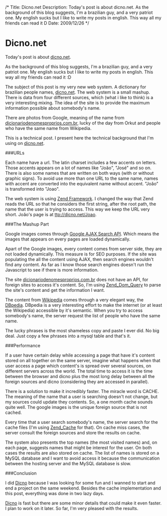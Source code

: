 /*
Title: Dicno.net
Description: Today's post is about dicno.net. As the background of this blog suggests, I'm a brazilian guy, and a very patriot one. My english sucks but I like to write my posts in english. This way all my friends can read it D
Date: 2009/12/26
*/

# Dicno.net

Today's post is about [dicno.net](http://dicno.net).

As the background of this blog suggests, I'm a brazilian guy, and a very patriot one. My english sucks but I like to write my posts in english. This way all my friends can read it :D

The subject of this post is my very new web system. A dictionary for brazilian people names, [dicno.net](http://dicno.net). The web system is a small mashup. There is data from four different sources, which (what i like to think) is a very interesting mixing. The idea of the site is to provide the maximum information possible about somebody's name.

There are photos from Google, meaning of the name from [dicionariodenomesproprios.com.br](http://dicionariodenomesproprios.com.br), lucky of the day from Orkut and people who have the same name from Wikipedia.

This is a technical post. I present here the technical background that I'm using on [dicno.net](http://dicno.net).

###URLs

Each name have a url. The latin charset includes a few accents on letters. Those accents appears on a lot of names like "Joăo", "José" and so on. There is also some names that are written on both ways (with or without graphic signs). To avoid use more than one URL to the same name, names with accent are converted into the equivalent name without accent. "Joăo" is transformed into "Joao".

The web system is using [Zend Framework](http://framework.zend.com/). I changed the way that Zend reads the URL so that he considers the first string, after the root path, the name that the user is trying to access. This way we keep the URL very short. Joăo's page is at [ttp://dicno.net/Joao](http://dicno.net/Joao).


###The Mashup Part

Google images comes through [Google AJAX Search API](http://code.google.com/apis/ajaxsearch/). Which means the images that appears on every pages are loaded dynamically.

Apart of the Google images, every content comes from server side, they are not loaded dynamically. This measure is for SEO purposes. If the site was populating the all the content using AJAX, then search engines wouldn't find any content. As far as I know those search engines doesn't run the Javascript to see if there is more information.

The site [dicionariodenomesproprios.com.br](http://www.dicionariodenomesproprios.com.br) does not have an API, for foreign sites to access it's content. So, I'm using [Zend\_Dom\_Query](http://framework.zend.com/manual/en/zend.dom.query.html) to parse the site's content and get the information  I want.

The content from [Wikipedia](http://en.wikipedia.org) comes through a very elegant way, the [DBpedia](http://dbpedia.org). DBpedia is a very interesting effort to make the internet (or at least the Wikipedia) accessible by it's semantic. When you try to access somebody's name, the server request the list of people who have the same name.

The lucky phrases is the most shameless copy and paste I ever did. No big deal. Just copy a few phrases into a mysql table and that's it.

###Performance

If a user have certain delay while accessing a page that have it's content stored on all together on the same server, imagine what happens when that user access a page which content's is spread over several sources, on different servers across the world. The total time to access it is the time between the browser and dicno plus the most long delay between all the foreign sources and dicno (considering they are accessed in parallel).

There is a solution to make it incredibly faster. The miracle word is CACHE. The meaning of the name that a user is searching doesn't not change, but my sources could update they contents. So, a one month cache sounds quite well. The google images is the unique foreign source that is not cached.

Every time that a user search somebody's name, the server search for the cache files (I'm using [Zend_Cache](http://framework.zend.com/manual/en/zend.cache.html) for that). On cache miss cases, the server consult the foreign sources and store the results on cache.

The system also presents the top names (the most visited names) and, on each page, suggests names that might be interest for the user. On both cases the results are also stored on cache. The list of names is stored on a MySQL database and I want to avoid access it because the communication between the hosting server and the MySQL database is slow.

###Conclusion

I did [Dicno](http://dicno.net) because I was looking for some fun and I wanned to start and end a project on the same weekend. Besides the cache implementation and this post, everything was done in two lazy days.

[Dicno](http://dicno.net) is fast but there are some minor details that could make it even faster. I plan to work on it later. So far, I'm very pleased with the results.
